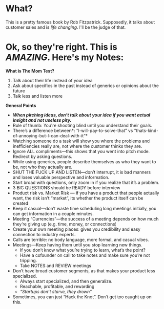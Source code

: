 # What?
This is a pretty famous book by Rob Fitzpatrick. Supposedly, it talks about customer sales and is *life changing*. I'll be the judge of that.

# Ok, so they're right. This is *AMAZING*. Here's my Notes:
**What is The Mom Test?**

1. Talk about their life instead of your idea
2. Ask about specifics in the past instead of generics or opinions about the future
3. Talk less and listen more

**General Points**

- ***When pitching ideas, don’t talk about your idea if you want actual insight and not useless pity.***
- Rule of thumb: You're shooting blind until you understand their goals.
- There’s a difference between*: “I-will-pay-to-solve-that” vs “thats-kind-of-annoying-but-I-can-deal-with-it”*
- Watching someone do a task will show you where the problems and inefficiencies really are, not where the customer thinks they are.
- Ignore ALL compliments—this shows that you went into pitch mode. Redirect by asking questions.
- While using generics, people describe themselves as who they want to be, not who they actually are.
- SHUT THE FUCK UP AND LISTEN—don’t interrupt, it is bad manners and loses valuable perspective and information.
- Start broad with questions, only zoom in if you realize that it’s a problem.
- 3 BIG QUESTIONS should be READY before interview
- Product risk vs. Market Risk — if you have a product that people actually want, the risk isn’t “market”, its whether the product itself can be created
- Keep it casual—don’t waste time scheduling long meetings initially, you can get information in a couple minutes.
- Meeting “Currencies”—the success of a meeting depends on how much they’re giving up (e.g. time, money, or connections)
- Create your own meeting places: gives you credibility and easy connection to industry experts.
- Calls are terrible: no body language, more formal, and casual vibes.
- Meetings—Keep having them until you stop learning new things.
    - If you don’t know what you’re trying to learn, what’s the point?
    - Have a cofounder on call to take notes and make sure you’re not tripping.
    - Take NOTES and REVIEW meetings
- Don’t have broad customer segments, as that makes your product less specialized.
    - Always start specialized, and then generalize.
    - Reachable, profitable, and rewarding
    - *“Startups don’t starve, they drown”*
- Sometimes, you can just “Hack the Knot”. Don’t get too caught up on this.
